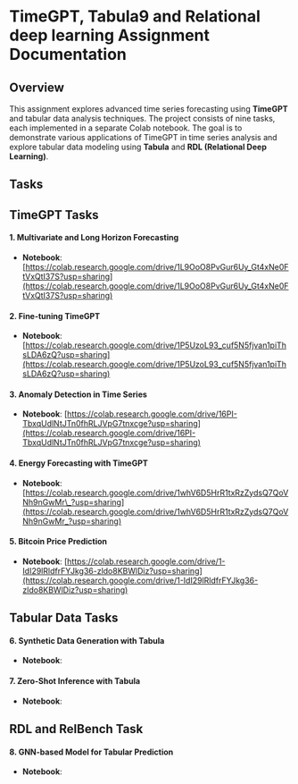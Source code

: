 # TimeGPT, Tabula9 and Relational deep learning Assignment Documentation

## Overview

This assignment explores advanced time series forecasting using **TimeGPT** and tabular data analysis techniques. The project consists of nine tasks, each implemented in a separate Colab notebook. The goal is to demonstrate various applications of TimeGPT in time series analysis and explore tabular data modeling using **Tabula** and **RDL (Relational Deep Learning)**.

## Tasks

## TimeGPT Tasks

#### 1. Multivariate and Long Horizon Forecasting

- **Notebook**: [https://colab.research.google.com/drive/1L9OoO8PvGur6Uy_Gt4xNe0FtVxQtI37S?usp=sharing](https://colab.research.google.com/drive/1L9OoO8PvGur6Uy_Gt4xNe0FtVxQtI37S?usp=sharing)

#### 2. Fine-tuning TimeGPT

- **Notebook**: [https://colab.research.google.com/drive/1P5UzoL93_cuf5N5fjvan1piThsLDA6zQ?usp=sharing](https://colab.research.google.com/drive/1P5UzoL93_cuf5N5fjvan1piThsLDA6zQ?usp=sharing)

#### 3. Anomaly Detection in Time Series

- **Notebook**: [https://colab.research.google.com/drive/16PI-TbxqUdlNtJTn0fhRLJVpG7tnxcge?usp=sharing](https://colab.research.google.com/drive/16PI-TbxqUdlNtJTn0fhRLJVpG7tnxcge?usp=sharing)

#### 4. Energy Forecasting with TimeGPT

- **Notebook**: [https://colab.research.google.com/drive/1whV6D5HrR1txRzZydsQ7QoVNh9nGwMr\_?usp=sharing](https://colab.research.google.com/drive/1whV6D5HrR1txRzZydsQ7QoVNh9nGwMr_?usp=sharing)

#### 5. Bitcoin Price Prediction

- **Notebook**: [https://colab.research.google.com/drive/1-IdI29lRldfrFYJkg36-zldo8KBWlDiz?usp=sharing](https://colab.research.google.com/drive/1-IdI29lRldfrFYJkg36-zldo8KBWlDiz?usp=sharing)

## Tabular Data Tasks

#### 6. Synthetic Data Generation with Tabula

- **Notebook**:

#### 7. Zero-Shot Inference with Tabula

- **Notebook**:

## RDL and RelBench Task

#### 8. GNN-based Model for Tabular Prediction

- **Notebook**:
